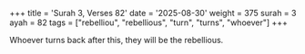 +++
title = 'Surah 3, Verses 82'
date = '2025-08-30'
weight = 375
surah = 3
ayah = 82
tags = ["rebelliou", "rebellious", "turn", "turns", "whoever"]
+++

Whoever turns back after this, they will be the rebellious.